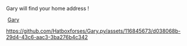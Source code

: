 Gary will find your home address !



 ‏‏‎ [Gary](https://github.com/Hatboxforses/Gary.py/assets/116845673/842726ce-c20a-465a-958d-20f1cf186c84)

https://github.com/Hatboxforses/Gary.py/assets/116845673/d038068b-29d4-43c6-aac3-3ba276b4c342
